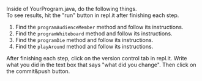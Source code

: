 Inside of YourProgram.java, do the following things.  
To see results, hit the "run" button in repl.it after finishing each step.
1. Find the ```programAudienceMember``` method and follow its instructions.
2. Find the ```programWhiteboard``` method and follow its instructions.
3. Find the ```programDie``` method and follow its instructions.
4. Find the ```playAround``` method and follow its instructions.

After finishing each step, click on the version control tab in repl.it.
Write what you did in the text box that says "what did you change".
Then click on the commit&push button.
